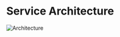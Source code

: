 # Service Architecture

![Architecture](/uploads/f0ceeb57cc383b259507cf8350df2648/Architecture.png)
